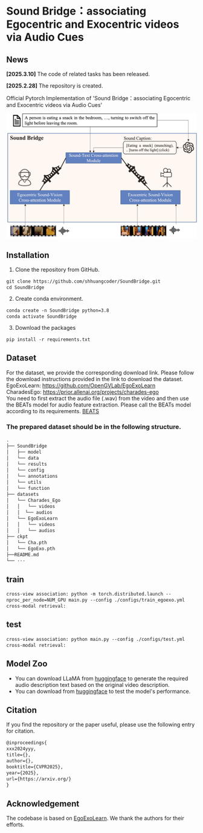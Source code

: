 # **Sound Bridge：associating Egocentric and Exocentric videos via Audio Cues**<br>




## News
**[2025.3.10]** The code of related tasks has been released.

**[2025.2.28]** The repository is created.


Official Pytorch Implementation of 'Sound Bridge：associating Egocentric and Exocentric videos via Audio Cues'
<p align="center"><img width="650" src="images/model.png"></p>

<a name="installation"></a>
## Installation
1. Clone the repository from GitHub.

```shell
git clone https://github.com/shhuangcoder/SoundBridge.git
cd SoundBridge
```

2. Create conda environment.

```shell
conda create -n SoundBridge python=3.8
conda activate SoundBridge
```


3. Download the packages
```shell
pip install -r requirements.txt
```
<a name="dataset"></a>

## Dataset
For the dataset, we provide the corresponding download link. Please follow the download instructions provided in the link to download the dataset.<br>
EgoExoLearn: https://github.com/OpenGVLab/EgoExoLearn<br>
CharadesEgo: https://prior.allenai.org/projects/charades-ego<br>
You need to first extract the audio file (.wav) from the video and then use the BEATs model for audio feature extraction. Please call the BEATs model according to its requirements. [BEATS](https://github.com/microsoft/unilm.git)

### The prepared dataset should be in the following structure.
```
.
├── SoundBridge
│   ├── model
│   └── data
│   └── results
│   └── config
│   └── annotations
│   └── utils
│   └── function
├── datasets
│   └── Charades_Ego
│   │   └── videos
│   │  └── audios
│   └── EgoExoLearn
│   │   └── videos
│   │   └── audios
├── ckpt
│   └── Cha.pth
│   └── EgoExo.pth
├──README.md
└── ···
```
<a name="training"></a>

## train

```
cross-view association: python -m torch.distributed.launch --nproc_per_node=NUM_GPU main.py --config ./configs/train_egoexo.yml
cross-modal retrieval: 
```

<a name="evaluation"></a>

## test

```
cross-view association: python main.py --config ./configs/test.yml
cross-modal retrieval:
```


## Model Zoo
* You can download LLaMA from [huggingface](https://huggingface.co/meta-llama/Meta-Llama-3-8B) to generate the required audio description text based on the original video description.
* You can download from [huggingface](https://huggingface.co/Sihong/SoundBridge) to test the model's performance.

## Citation
If you find the repository or the paper useful, please use the following entry for citation.
```
@inproceedings{
xxx2024yyy,
title={},
author={},
booktitle={CVPR2025},
year={2025},
url={https://arxiv.org/}
}
```

## Acknowledgement

The codebase is based on [EgoExoLearn](https://github.com/OpenGVLab/EgoExoLearn/tree/main).
We thank the authors for their efforts.

